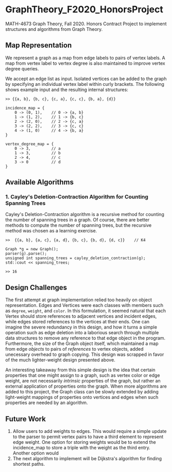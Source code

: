 # GraphTheory_F2020_HonorsProject
MATH-4673 Graph Theory, Fall 2020. Honors Contract Project to implement structures and algorithms from Graph Theory.

## Map Representation
We represent a graph as a map from edge labels to pairs of vertex labels. A map from vertex label to vertex degree is also maintained to improve vertex degree queries.

We accept an edge list as input. Isolated vertices can be added to the graph by specifying an individual vertex label within curly brackets. The following shows example input and the resulting internal structures:
```      
>> {{a, b}, {b, c}, {c, a}, {c, c}, {b, a}, {d}}

incidence_map = {
    0 -> (0, 1),    // 0 -> {a, b}
    1 -> (1, 2),    // 1 -> {b, c}
    2 -> (2, 0),    // 2 -> {c, a}
    3 -> (2, 2),    // 3 -> {c, c}
    4 -> (1, 0)     // 4 -> {b, a}
}

vertex_degree_map = {
    0 -> 3,         // a
    1 -> 3,         // b
    2 -> 4,         // c 
    3 -> 0          // d
}
```

## Available Algorithms
### 1. Cayley's Deletion-Contraction Algorithm for Counting Spanning Trees
Cayley's Deletion-Contraction algorithm is a recursive method for counting the number of spanning trees in a graph. Of course, there are better methods to compute the number of spanning trees, but the recursive method was chosen as a learning exercise.

```
>>  {{a, b}, {a, c}, {a, d}, {b, c}, {b, d}, {d, c}}    // K4

Graph *g = new Graph();
parser(g).parse();
unsigned int spanning_trees = cayley_deletion_contraction(g);
std::cout << spanning_trees;

>> 16
```

## Design Challenges
The first attempt at graph implementation relied too heavily on object representation. Edges and Vertices were each classes with members such as ```degree```, ```weight```, and ```color```. In this formulation, it seemed natural that each Vertex should store references to adjacent vertices and incident edges, while edges stored references to the vertices at their ends. One can imagine the severe redundancy in this design, and how it turns a simple operation such as edge deletion into a laborious search through multiple data structures to remove any reference to that edge object in the program. Furthermore, the size of the Graph object itself, which maintained a map from edge _objects_ to pairs of _references_ to vertex objects, added unecessary overhead to graph copying. This design was scrapped in favor of the much lighter-weight design presented above.

An interesting takeaway from this simple design is the idea that certain properties that one might assign to a graph, such as vertex color or edge weight, are not necessarily _intrinsic_ properties of the graph, but rather an external application of properties onto the graph. When more algorithms are added to this project, the Graph class can be slowly extended by adding light-weight mappings of properties onto vertices and edges when such properties are needed by an algorithm.

## Future Work
1. Allow users to add weights to edges. This would require a simple update to the parser to permit vertex pairs to have a third element to represent edge weight. One option for storing weights would be to extend the incidence_map to store a triple with the weight as the third entry. Another option would  
2. The next algorithm to implement will be Dijkstra's algorithm for finding shortest paths.
